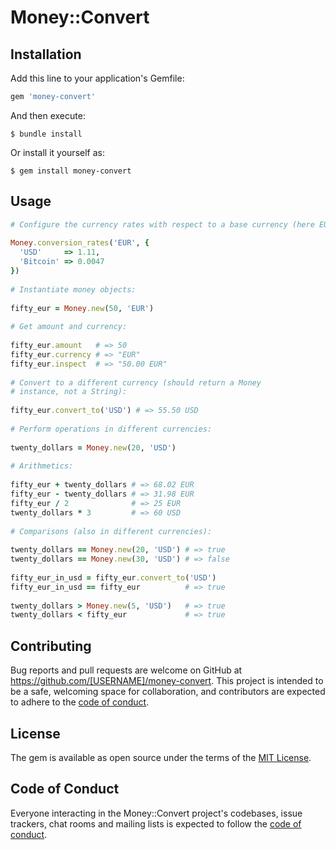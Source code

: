 # Money::Convert

## Installation

Add this line to your application's Gemfile:

```ruby
gem 'money-convert'
```

And then execute:

    $ bundle install

Or install it yourself as:

    $ gem install money-convert

## Usage

```ruby
# Configure the currency rates with respect to a base currency (here EUR):
 
Money.conversion_rates('EUR', {
  'USD'     => 1.11,
  'Bitcoin' => 0.0047
})
 
# Instantiate money objects:
 
fifty_eur = Money.new(50, 'EUR')
 
# Get amount and currency:
 
fifty_eur.amount   # => 50
fifty_eur.currency # => "EUR"
fifty_eur.inspect  # => "50.00 EUR"
 
# Convert to a different currency (should return a Money
# instance, not a String):
 
fifty_eur.convert_to('USD') # => 55.50 USD
 
# Perform operations in different currencies:
 
twenty_dollars = Money.new(20, 'USD')
 
# Arithmetics:
 
fifty_eur + twenty_dollars # => 68.02 EUR
fifty_eur - twenty_dollars # => 31.98 EUR
fifty_eur / 2              # => 25 EUR
twenty_dollars * 3         # => 60 USD
 
# Comparisons (also in different currencies):
 
twenty_dollars == Money.new(20, 'USD') # => true
twenty_dollars == Money.new(30, 'USD') # => false
 
fifty_eur_in_usd = fifty_eur.convert_to('USD')
fifty_eur_in_usd == fifty_eur          # => true
 
twenty_dollars > Money.new(5, 'USD')   # => true
twenty_dollars < fifty_eur             # => true
```

## Contributing

Bug reports and pull requests are welcome on GitHub at https://github.com/[USERNAME]/money-convert. This project is intended to be a safe, welcoming space for collaboration, and contributors are expected to adhere to the [code of conduct](https://github.com/[USERNAME]/money-convert/blob/master/CODE_OF_CONDUCT.md).


## License

The gem is available as open source under the terms of the [MIT License](https://opensource.org/licenses/MIT).

## Code of Conduct

Everyone interacting in the Money::Convert project's codebases, issue trackers, chat rooms and mailing lists is expected to follow the [code of conduct](https://github.com/[USERNAME]/money-convert/blob/master/CODE_OF_CONDUCT.md).
